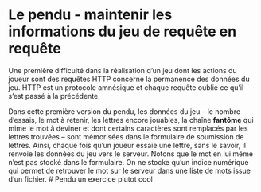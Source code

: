 # Le pendu - maintenir les informations du jeu de requête en requête

Une première difficulté dans la réalisation d’un jeu dont les actions du joueur sont des requêtes HTTP concerne la permanence des données du jeu. HTTP est un protocole amnésique et chaque requête oublie ce qu’il s’est passé à la précédente.

Dans cette première version du pendu, les données du jeu – le nombre d’essais, le mot à retenir, les lettres encore jouables, la chaîne __fantôme__ qui mime le mot à deviner et dont certains caractères sont remplacés par les lettres trouvées – sont mémorisées dans le formulaire de soumission de lettres. Ainsi, chaque fois qu’un joueur essaie une lettre, sans le savoir, il renvoie les données du jeu vers le serveur. Notons que le mot en lui même n’est pas stocké dans le formulaire. On ne stocke qu’un indice numérique qui permet de retrouver le mot sur le serveur dans une liste de mots issue d’un fichier.
#   P e n d u   u n   e x e r c i c e   p l u t o t   c o o l  
 